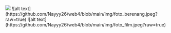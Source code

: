 <img src="https://private-user-images.githubusercontent.com/204514024/425825465-2780c0a9-c506-4e04-a4a8-192564a224fb.jpg" width="600px">
![alt text](https://github.com/Nayyy26/web4/blob/main/img/foto_berenang.jpeg?raw=true)
![alt text](https://github.com/Nayyy26/web4/blob/main/img/foto_film.jpeg?raw=true)
